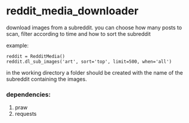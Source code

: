 # reddit_media_downloader
download images from a subreddit. you can choose how many posts to scan, filter according to time and how to sort the subreddit

example:

    reddit = RedditMedia()
    reddit.dl_sub_images('art', sort='top', limit=500, when='all')
    
in the working directory a folder should be created with the name of the subreddit containing the images.

### dependencies:
1. praw
2. requests
